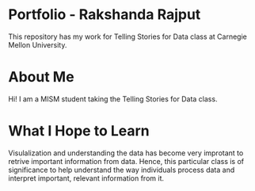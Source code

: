 # Portfolio - Rakshanda Rajput
This repository has my work for Telling Stories for Data class at Carnegie Mellon University.

# About Me
Hi! I am a MISM student taking the Telling Stories for Data class.

# What I Hope to Learn
Visulalization and understanding the data has become very improtant to retrive important information from data. Hence, this particular class is of significance to help understand the way individuals process data and interpret important, relevant information from it.
